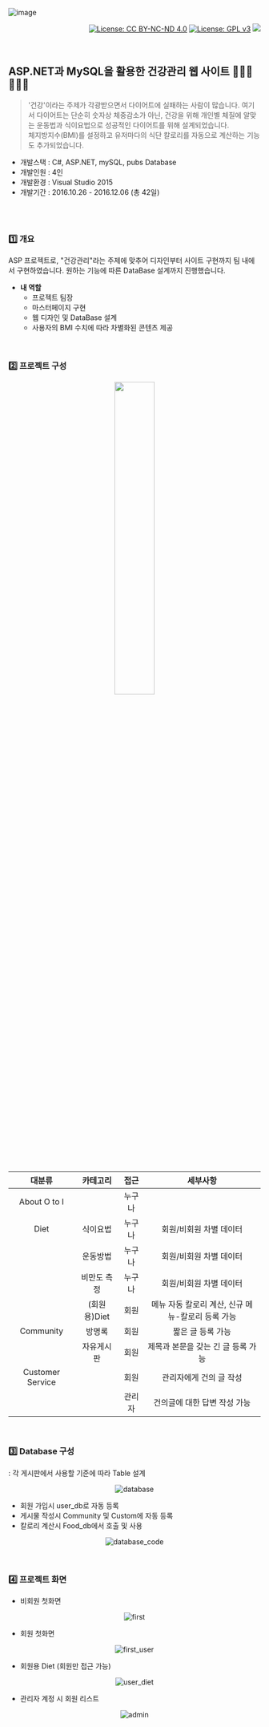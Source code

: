 ![image](https://user-images.githubusercontent.com/45550607/122635141-2a5e1e00-d11d-11eb-82c1-419bdcccd90c.png)


<div align="right">

[![License: CC BY-NC-ND 4.0](https://img.shields.io/badge/License-CC%20BY--NC--ND%204.0-lightgrey.svg)](https://creativecommons.org/licenses/by-nc-nd/4.0/) [![License: GPL v3](https://img.shields.io/badge/License-GPLv3-blue.svg)](https://www.gnu.org/licenses/gpl-3.0) <a href="https://hits.seeyoufarm.com"/><img src="https://hits.seeyoufarm.com/api/count/incr/badge.svg?url=https://github.com/eona1301/O_to_I"/></a>

</div>
<br>

## ASP.NET과 MySQL을 활용한 건강관리 웹 사이트 🏃🏻‍♂️🏃🏻‍♀️ 
> '건강'이라는 주제가 각광받으면서 다이어트에 실패하는 사람이 많습니다. 여기서 다이어트는 단순히 숫자상 체중감소가 아닌, 건강을 위해 개인별 체질에 알맞는 운동법과 식이요법으로 성공적인 다이어트를 위해 설계되었습니다.<br>
> 체지방지수(BMI)를 설정하고 유저마다의 식단 칼로리를 자동으로 계산하는 기능도 추가되었습니다.

- 개발스택 : C#, ASP.NET, mySQL, pubs Database
- 개발인원 : 4인
- 개발환경 : Visual Studio 2015
- 개발기간 : 2016.10.26 - 2016.12.06 (총 42일)
<br>
<br>

### 1️⃣ 개요

ASP 프로젝트로, "건강관리"라는 주제에 맞추어 디자인부터 사이트 구현까지 팀 내에서 구현하였습니다. 원하는 기능에 따른 DataBase 설계까지 진행했습니다.

+ **내 역할**
  + 프로젝트 팀장
  + 마스터페이지 구현
  + 웹 디자인 및 DataBase 설계
  + 사용자의 BMI 수치에 따라 차별화된 콘텐츠 제공

<br>

### 2️⃣ 프로젝트 구성

<div align="center"><img src = "https://user-images.githubusercontent.com/45550607/83281560-3a097c80-a213-11ea-9a9e-477c6ff38efd.png" width="40%"></div>

|      대분류      |   카테고리   |  접근  |               세부사항                |
| :--------------: | :----------: | :----: | :-----------------------------------: |
|   About O to I   |              | 누구나 |                                       |
|       Diet       |   식이요법   | 누구나 |        회원/비회원 차별 데이터        |
|                  |   운동방법   | 누구나 |        회원/비회원 차별 데이터        |
|                  | 비만도 측정  | 누구나 |        회원/비회원 차별 데이터        |
|                  | (회원용)Diet |  회원  | 메뉴 자동 칼로리 계산, 신규 메뉴-칼로리 등록 가능 |
|    Community     |    방명록    |  회원  |           짧은 글 등록 가능           |
|                  |  자유게시판  |  회원  |  제목과 본문을 갖는 긴 글 등록 가능   |
| Customer Service |              |  회원  |        관리자에게 건의 글 작성        |
|                  |              | 관리자 |     건의글에 대한 답변 작성 가능      |

<br>

### 3️⃣ Database 구성

: 각 게시판에서 사용할 기준에 따라 Table 설계

<div align="center">

![database](https://user-images.githubusercontent.com/45550607/83281551-383fb900-a213-11ea-884d-ce49a098a572.png)

</div>

- 회원 가입시 user_db로 자동 등록
- 게시물 작성시 Community 및 Custom에 자동 등록
- 칼로리 계산시 Food_db에서 호출 및 사용

<div align="center">

![database_code](https://user-images.githubusercontent.com/45550607/83281552-383fb900-a213-11ea-8c49-b459fce0392f.png)

</div>

<br>

### 4️⃣ 프로젝트 화면

- 비회원 첫화면

<div align="center">

![first](https://user-images.githubusercontent.com/45550607/83281556-3970e600-a213-11ea-8044-1093c047994d.png)

</div>

- 회원 첫화면

<div align="center">

![first_user](https://user-images.githubusercontent.com/45550607/83281559-3970e600-a213-11ea-96b3-2fb804b8c475.png)

</div>

- 회원용 Diet (회원만 접근 가능)

<div align="center">

![user_diet](https://user-images.githubusercontent.com/45550607/83281564-3aa21300-a213-11ea-840c-d9b7a64034c8.png)

</div>

- 관리자 계정 시 회원 리스트


<div align="center">

![admin](https://user-images.githubusercontent.com/45550607/83281547-370e8c00-a213-11ea-9fe4-c7c4406c69e3.png)

</div>
